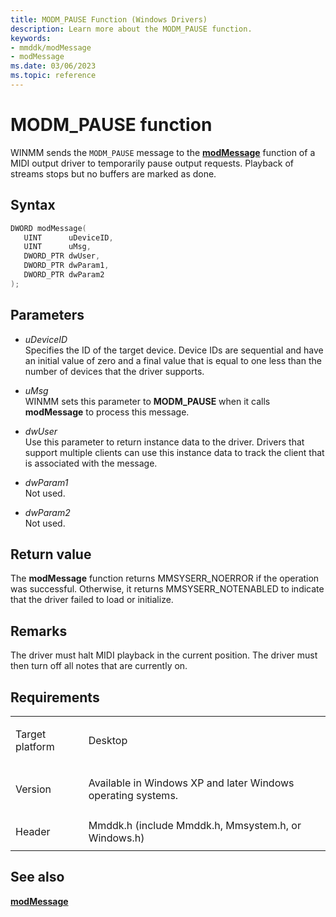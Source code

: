 ```yaml
---
title: MODM_PAUSE Function (Windows Drivers)
description: Learn more about the MODM_PAUSE function.
keywords:
- mmddk/modMessage
- modMessage
ms.date: 03/06/2023
ms.topic: reference
---
```


# MODM\_PAUSE function

WINMM sends the `MODM_PAUSE` message to the [**modMessage**](mod-message.md) function of a MIDI output driver to temporarily pause output requests. Playback of streams stops but no buffers are marked as done.

## Syntax

``` c++
DWORD modMessage(
   UINT      uDeviceID,
   UINT      uMsg,
   DWORD_PTR dwUser,
   DWORD_PTR dwParam1,
   DWORD_PTR dwParam2
);
```

## Parameters

- *uDeviceID*  
  Specifies the ID of the target device. Device IDs are sequential and have an initial value of zero and a final value that is equal to one less than the number of devices that the driver supports.

- *uMsg*  
  WINMM sets this parameter to **MODM\_PAUSE** when it calls **modMessage** to process this message.

- *dwUser*  
  Use this parameter to return instance data to the driver. Drivers that support multiple clients can use this instance data to track the client that is associated with the message.

- *dwParam1*  
  Not used.

- *dwParam2*  
  Not used.

## Return value

The **modMessage** function returns MMSYSERR\_NOERROR if the operation was successful. Otherwise, it returns MMSYSERR\_NOTENABLED to indicate that the driver failed to load or initialize.

## Remarks

The driver must halt MIDI playback in the current position. The driver must then turn off all notes that are currently on.

## Requirements

<table>
<tbody>
<tr class="odd">
<td><p>Target platform</p></td>
<td>Desktop</td>
</tr>
<tr class="even">
<td><p>Version</p></td>
<td><p>Available in Windows XP and later Windows operating systems.</p></td>
</tr>
<tr class="odd">
<td><p>Header</p></td>
<td>Mmddk.h (include Mmddk.h, Mmsystem.h, or Windows.h)</td>
</tr>
</tbody>
</table>

## See also

[**modMessage**](mod-message.md)
